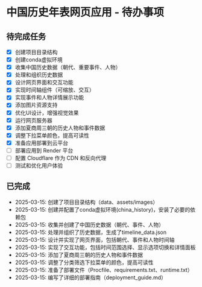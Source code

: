 # 中国历史年表网页应用 - 待办事项

## 待完成任务
- [x] 创建项目目录结构
- [x] 创建conda虚拟环境
- [x] 收集中国历史数据（朝代、重要事件、人物）
- [x] 处理和组织历史数据
- [x] 设计网页界面和交互功能
- [x] 实现时间轴组件（可缩放、交互）
- [x] 实现事件和人物详情展示功能
- [x] 添加图片资源支持
- [x] 优化UI设计，增强视觉效果
- [x] 运行网页服务器
- [x] 添加夏商周三朝的历史人物和事件数据
- [x] 调整下拉菜单颜色，提高可读性
- [x] 准备应用部署到云平台
- [ ] 部署应用到 Render 平台
- [ ] 配置 Cloudflare 作为 CDN 和反向代理
- [ ] 测试和优化用户体验

## 已完成
- 2025-03-15: 创建了项目目录结构（data、assets/images）
- 2025-03-15: 创建并配置了conda虚拟环境(china_history)，安装了必要的依赖包
- 2025-03-15: 收集并创建了中国历史数据（朝代、事件、人物）
- 2025-03-15: 处理并组织了历史数据，生成了timeline_data.json
- 2025-03-15: 设计并实现了网页界面，包括朝代、事件和人物时间轴
- 2025-03-15: 实现了交互功能，包括时间范围选择、显示选项切换和详情面板
- 2025-03-15: 添加了夏商周三朝的历史人物和事件数据
- 2025-03-15: 调整了分类筛选下拉菜单的颜色，提高可读性
- 2025-03-15: 准备了部署文件（Procfile、requirements.txt、runtime.txt）
- 2025-03-15: 编写了详细的部署指南（deployment_guide.md）
